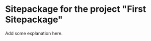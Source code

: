 Sitepackage for the project "First Sitepackage"
==============================================================

Add some explanation here.
